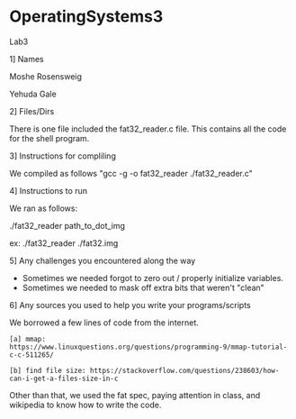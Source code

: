 # OperatingSystems3
Lab3

1] Names

Moshe Rosensweig

Yehuda Gale

2] Files/Dirs

There is one file included the fat32_reader.c file. This contains all the code for the shell program.

3] Instructions for compliling

We compiled as follows "gcc -g -o fat32_reader ./fat32_reader.c"

4] Instructions to run

We ran as follows:

./fat32_reader path_to_dot_img

ex: ./fat32_reader ./fat32.img

5] Any challenges you encountered along the way

- Sometimes we needed forgot to zero out / properly initialize variables.
- Sometimes we needed to mask off extra bits that weren't "clean"

6] Any sources you used to help you write your programs/scripts

We borrowed a few lines of code from the internet. 

	[a] mmap: 			https://www.linuxquestions.org/questions/programming-9/mmap-tutorial-c-c-511265/
	
	[b] find file size: https://stackoverflow.com/questions/238603/how-can-i-get-a-files-size-in-c
	
Other than that, we used the fat spec, paying attention in class, and wikipedia to know how to write the code.
